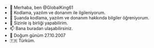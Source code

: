- 👋 Merhaba, ben @GlobalKing61    
- 👀 Kodlama, yazılım ve donanım ile ilgileniyorum.  
- 🌱 Şuanda kodlama, yazılım ve donanım hakkında bilgiler öğreniyorum.
- 💞️ Sizinle iş birliği yapabilirim.
- 📫 Bana buradan ulaşabilirsiniz.
- 🎂 Doğum günüm 27.10.2007
- 🇹🇷 Türküm.

<!---
GlobalKing61/GlobalKing61 is a ✨ special ✨ repository because its `README.md` (this file) appears on your GitHub profile.
You can click the Preview link to take a look at your changes.
--->
